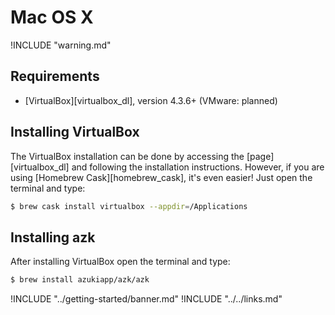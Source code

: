 # Mac OS X

!INCLUDE "warning.md"

## Requirements

* [VirtualBox][virtualbox_dl], version 4.3.6+ (VMware: planned)

## Installing VirtualBox

The VirtualBox installation can be done by accessing the [page] [virtualbox_dl] and following the installation instructions. However, if you are using [Homebrew Cask][homebrew_cask], it's even easier! Just open the terminal and type:

```sh
$ brew cask install virtualbox --appdir=/Applications
```

## Installing azk

After installing VirtualBox open the terminal and type:

```bash
$ brew install azukiapp/azk/azk
```

!INCLUDE "../getting-started/banner.md"
!INCLUDE "../../links.md"
